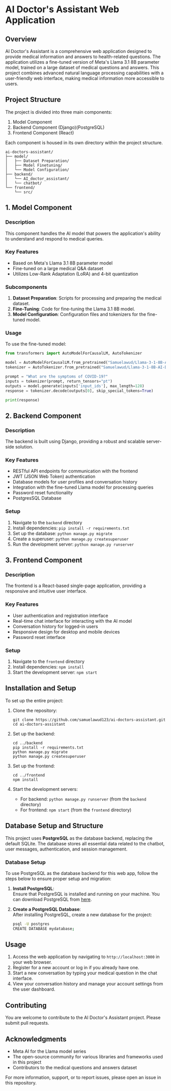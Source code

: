 # AI Doctor's Assistant Web Application

## Overview

AI Doctor's Assistant is a comprehensive web application designed to provide medical information and answers to health-related questions. The application utilizes a fine-tuned version of Meta's Llama 3.1 8B parameter model, trained on a large dataset of medical questions and answers. This project combines advanced natural language processing capabilities with a user-friendly web interface, making medical information more accessible to users.

## Project Structure

The project is divided into three main components:

1. Model Component
2. Backend Component (Django)(PostgreSQL)
3. Frontend Component (React)

Each component is housed in its own directory within the project structure.

```
ai-doctors-assistant/
├── model/
│   ├── Dataset Preparation/
│   ├── Model Finetuning/
│   └── Model Configuration/
├── backend/
│   └── AI_doctor_assistant/
│   └── chatbot/
└── frontend/
    └── src/
```

## 1. Model Component

### Description

This component handles the AI model that powers the application's ability to understand and respond to medical queries.

### Key Features

- Based on Meta's Llama 3.1 8B parameter model
- Fine-tuned on a large medical Q&A dataset
- Utilizes Low-Rank Adaptation (LoRA) and 4-bit quantization

### Subcomponents

1. **Dataset Preparation**: Scripts for processing and preparing the medical dataset.
2. **Fine-Tuning**: Code for fine-tuning the Llama 3.1 8B model.
3. **Model Configuration**: Configuration files and tokenizers for the fine-tuned model.

### Usage

To use the fine-tuned model:

```python
from transformers import AutoModelForCausalLM, AutoTokenizer

model = AutoModelForCausalLM.from_pretrained("Samuelawud/Llama-3-1-8B-AI-Doctors-Assistant")
tokenizer = AutoTokenizer.from_pretrained("Samuelawud/Llama-3-1-8B-AI-Doctors-Assistant")

prompt = "What are the symptoms of COVID-19?"
inputs = tokenizer(prompt, return_tensors="pt")
outputs = model.generate(inputs['input_ids'], max_length=128)
response = tokenizer.decode(outputs[0], skip_special_tokens=True)

print(response)
```

## 2. Backend Component

### Description

The backend is built using Django, providing a robust and scalable server-side solution.

### Key Features

- RESTful API endpoints for communication with the frontend
- JWT (JSON Web Token) authentication
- Database models for user profiles and conversation history
- Integration with the fine-tuned Llama model for processing queries
- Password reset functionality
- PostgresSQL Database

### Setup

1. Navigate to the `backend` directory
2. Install dependencies: `pip install -r requirements.txt`
3. Set up the database: `python manage.py migrate`
4. Create a superuser: `python manage.py createsuperuser`
5. Run the development server: `python manage.py runserver`

## 3. Frontend Component

### Description

The frontend is a React-based single-page application, providing a responsive and intuitive user interface.

### Key Features

- User authentication and registration interface
- Real-time chat interface for interacting with the AI model
- Conversation history for logged-in users
- Responsive design for desktop and mobile devices
- Password reset interface

### Setup

1. Navigate to the `frontend` directory
2. Install dependencies: `npm install`
3. Start the development server: `npm start`

## Installation and Setup

To set up the entire project:

1. Clone the repository:
   ```
   git clone https://github.com/samuelawud123/ai-doctors-assistant.git
   cd ai-doctors-assistant
   ```

2. Set up the backend:
   ```
   cd ../backend
   pip install -r requirements.txt
   python manage.py migrate
   python manage.py createsuperuser
   ```

3. Set up the frontend:
   ```
   cd ../frontend
   npm install
   ```

4. Start the development servers:
   - For backend: `python manage.py runserver` (from the `backend` directory)
   - For frontend: `npm start` (from the `frontend` directory)

## Database Setup and Structure

This project uses **PostgreSQL** as the database backend, replacing the default SQLite. The database stores all essential data related to the chatbot, user messages, authentication, and session management.

### Database Setup

To use PostgreSQL as the database backend for this web app, follow the steps below to ensure proper setup and migration:

1. **Install PostgreSQL**:  
   Ensure that PostgreSQL is installed and running on your machine. You can download PostgreSQL from [here](https://www.postgresql.org/download/).

2. **Create a PostgreSQL Database**:  
   After installing PostgreSQL, create a new database for the project:

   ```bash
   psql -U postgres
   CREATE DATABASE mydatabase;


## Usage

1. Access the web application by navigating to `http://localhost:3000` in your web browser.
2. Register for a new account or log in if you already have one.
3. Start a new conversation by typing your medical question in the chat interface.
4. View your conversation history and manage your account settings from the user dashboard.

## Contributing

You are welcome to contribute to the AI Doctor's Assistant project. Please submit pull requests.

## Acknowledgments

- Meta AI for the Llama model series
- The open-source community for various libraries and frameworks used in this project
- Contributors to the medical questions and answers dataset

For more information, support, or to report issues, please open an issue in this repository.
